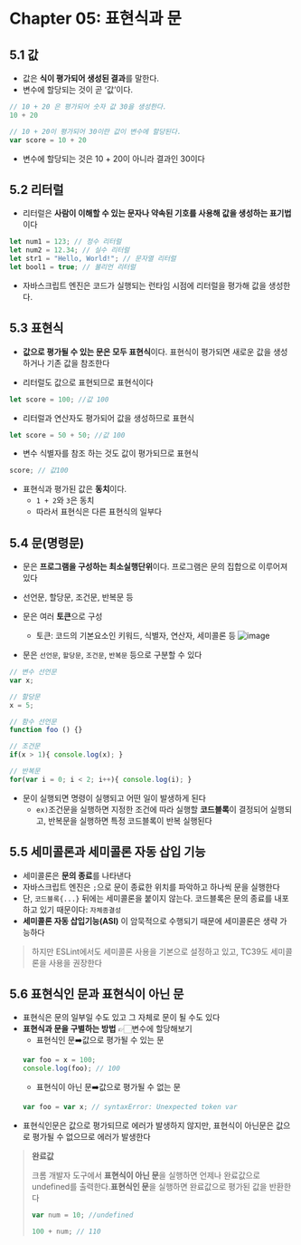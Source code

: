 # Chapter 05: 표현식과 문

## 5.1 값
+ 값은 **식이 평가되어 생성된 결과**를 말한다.
+ 변수에 할당되는 것이 곧 ‘값’이다.
``` javascript
// 10 + 20 은 평가되어 숫자 값 30을 생성한다.
10 + 20

// 10 + 20이 평가되어 30이란 값이 변수에 할당된다.
var score = 10 + 20
```
+ 변수에 할당되는 것은 10 + 20이 아니라 결과인 30이다



## 5.2 리터럴
+ 리터럴은 **사람이 이해할 수 있는 문자나 약속된 기호를 사용해 값을 생성하는 표기법**이다
``` javascript
let num1 = 123; // 정수 리터럴
let num2 = 12.34; // 실수 리터럴
let str1 = "Hello, World!"; // 문자열 리터럴
let bool1 = true; // 불리언 리터럴
```
+ 자바스크립트 엔진은 코드가 실행되는 런타임 시점에 리터럴을 평가해 값을 생성한다.



## 5.3 표현식
+ **값으로 평가될 수 있는 문은 모두 표현식**이다. 표현식이 평가되면 새로운 값을 생성하거나 기존 값을 참조한다

+ 리터럴도 값으로 표현되므로 표현식이다
``` javascript
let score = 100; //값 100
```
+ 리터럴과 연산자도 평가되어 값을 생성하므로 표현식
``` javascript
let score = 50 + 50; //값 100
```
+ 변수 식별자를 참조 하는 것도 값이 평가되므로 표현식<br/>
``` javascript
score; // 값100
```
+ 표현식과 평가된 값은 **동치**이다.
  - `1 + 2`와 `3`은 동치
  - 따라서 표현식은 다른 표현식의 일부다


## 5.4 문(명령문)
+ 문은 **프로그램을 구성하는 최소실행단위**이다. 프로그램은 문의 집합으로 이루어져있다
+ 선언문, 할당문, 조건문, 반복문 등
+ 문은 여러 **토큰**으로 구성
  - 토큰: 코드의 기본요소인 키워드, 식별자, 연산자, 세미콜론 등
![image](https://github.com/prgrms-web-devcourse/FEDC5_JavaScript_deep_dive_study/assets/129164551/ab42c87a-7037-4b89-ad76-68aaf311a309)

+ 문은 `선언문`, `할당문`, `조건문`, `반복문` 등으로 구분할 수 있다
``` javascript
// 변수 선언문
var x;

// 할당문
x = 5;

// 함수 선언문
function foo () {}

// 조건문
if(x > 1){ console.log(x); }

// 반복문
for(var i = 0; i < 2; i++){ console.log(i); }
```
+ 문이 실행되면 명령이 실행되고 어떤 일이 발생하게 된다
  -  `ex)`조건문을 실행하면 지정한 조건에 따라 실행할 **코드블록**이 결정되어 실행되고, 반복문을 실행하면 특정 코드블록이 반복 실행된다



## 5.5 세미콜론과 세미콜론 자동 삽입 기능
+ 세미콜론은 **문의 종료**를 나타낸다
+ 자바스크립트 엔진은 `;`으로 문이 종료한 위치를 파악하고 하나씩 문을 실행한다
+ 단, `코드블록{...}` 뒤에는 세미콜론을 붙이지 않는다. 코드블록은 문의 종료를 내포하고 있기 때문이다: `자체종결성`
+ **세미콜론 자동 삽입기능(ASI)** 이 암묵적으로 수행되기 때문에 세미콜론은 생략 가능하다
> 하지만 ESLint에서도 세미콜론 사용을 기본으로 설정하고 있고, TC39도 세미콜론을 사용을 권장한다


## 5.6 표현식인 문과 표현식이 아닌 문
+ 표현식은 문의 일부일 수도 있고 그 자체로 문이 될 수도 있다
+ **표현식과 문을 구별하는 방법** 👉🏻변수에 할당해보기
  - 표현식인 문➡️값으로 평가될 수 있는 문
  ``` javascript
  var foo = x = 100;
  console.log(foo); // 100
  ```
  - 표현식이 아닌 문➡️값으로 평가될 수 없는 문
  ``` javascript
  var foo = var x; // syntaxError: Unexpected token var
  ```
+ 표현식인문은 값으로 평가되므로 에러가 발생하지 않지만, 표현식이 아닌문은 값으로 평가될 수 없으므로 에러가 발생한다
> **완료값**
>
> 크롬 개발자 도구에서 **표현식이 아닌 문**을 실행하면 언제나 완료값으로 undefined를 출력한다.**표현식인 문**을 실행하면 완료값으로 평가된 값을 반환한다
> ``` javascript
> var num = 10; //undefined
>
> 100 + num; // 110
> ```
